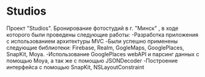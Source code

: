 # Studios
Проект "Studios". Бронирование фотостудий в г. "Минск" , в ходе которого были проведены следующие работы: 
-Разработка приложения с использованием архитектуры MVC 
-Были успешно применены следующие библиотеки: Firebase, Realm, GogleMaps, GooglePlaces, SnapKit, Moya. 
-Использование GooglePlaces webAPI и парсинг данных с помощью Moya, а так же с помощью JSONDecoder
-Построение интерфейса с помощью SnapKit, NSLayoutConstraint
